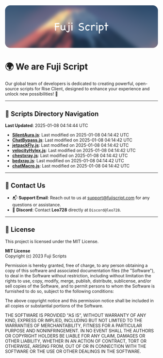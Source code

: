 ![Banner](.github/b.webp)

# 🌍 **We are Fuji Script**

Our global team of developers is dedicated to creating powerful, open-source scripts for Rise Client, designed to enhance your experience and unlock new possibilities! 🌟

---
<!-- SCRIPTS_NAVIGATION_START -->
## 📂 **Scripts Directory Navigation**

**Last Updated**: 2025-01-08 04:14:44 UTC

- **[SilentAura.js](scripts/SilentAura.js)**: Last modified on 2025-01-08 04:14:42 UTC
- **[ChatBypass.js](scripts/ChatBypass.js)**: Last modified on 2025-01-08 04:14:42 UTC
- **[jetpackFly.js](scripts/jetpackFly.js)**: Last modified on 2025-01-08 04:14:42 UTC
- **[velocityHylex.js](scripts/velocityHylex.js)**: Last modified on 2025-01-08 04:14:42 UTC
- **[chestxray.js](scripts/chestxray.js)**: Last modified on 2025-01-08 04:14:42 UTC
- **[bedxray.js](scripts/bedxray.js)**: Last modified on 2025-01-08 04:14:42 UTC
- **[chatMacro.js](scripts/chatMacro.js)**: Last modified on 2025-01-08 04:14:42 UTC

<!-- SCRIPTS_NAVIGATION_END -->

---

## 💬 **Contact Us**  
- 📬 **Support Email**: Reach out to us at [support@fujiscript.com](mailto:support@fujiscript.com) for any questions or assistance.  
- 💬 **Discord**: Contact **Leo728** directly at `Discord@leo728`.

---

## 📜 **License**

This project is licensed under the MIT License.  

**MIT License**  
Copyright (c) 2023 Fuji Scripts  

Permission is hereby granted, free of charge, to any person obtaining a copy of this software and associated documentation files (the "Software"), to deal in the Software without restriction, including without limitation the rights to use, copy, modify, merge, publish, distribute, sublicense, and/or sell copies of the Software, and to permit persons to whom the Software is furnished to do so, subject to the following conditions:  

The above copyright notice and this permission notice shall be included in all copies or substantial portions of the Software.  

THE SOFTWARE IS PROVIDED "AS IS", WITHOUT WARRANTY OF ANY KIND, EXPRESS OR IMPLIED, INCLUDING BUT NOT LIMITED TO THE WARRANTIES OF MERCHANTABILITY, FITNESS FOR A PARTICULAR PURPOSE AND NONINFRINGEMENT. IN NO EVENT SHALL THE AUTHORS OR COPYRIGHT HOLDERS BE LIABLE FOR ANY CLAIM, DAMAGES OR OTHER LIABILITY, WHETHER IN AN ACTION OF CONTRACT, TORT OR OTHERWISE, ARISING FROM, OUT OF OR IN CONNECTION WITH THE SOFTWARE OR THE USE OR OTHER DEALINGS IN THE SOFTWARE.  
